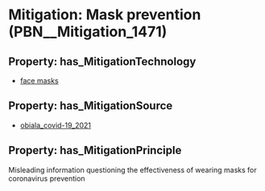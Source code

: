 # Mitigation: __Mask prevention__ (PBN__Mitigation_1471)

## Property: has_MitigationTechnology

* [face masks](../Technology/PBN__Technology_342)

## Property: has_MitigationSource

* [obiala_covid-19_2021](../Article/PBN__Article_283)

## Property: has_MitigationPrinciple

Misleading information questioning the effectiveness of wearing masks for coronavirus prevention

